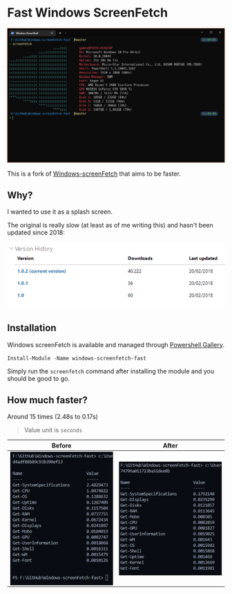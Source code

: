 # Fast Windows ScreenFetch

![Example](./screenshots/ss.png)

This is a fork of [Windows-screenFetch](https://github.com/JulianChow94/Windows-screenFetch) that aims to be faster.

## Why?

I wanted to use it as a splash screen.

The original is really slow (at least as of me writing this) and hasn't been updated since 2018:

![Old version](./screenshots/old_version.png)

## Installation

Windows screenFetch is available and managed through [Powershell Gallery](https://www.powershellgallery.com/packages/windows-screenfetch).

```pwsh
Install-Module -Name windows-screenfetch-fast
```

Simply run the `screenfetch` command after installing the module and you should be good to go.

## How much faster?

Around 15 times (2.48s to 0.17s)

> Value unit is `seconds`

| Before  | After |
| ------------- | ------------- |
| <img align="right" src="./screenshots/bef.png">  | <img align="right" src="./screenshots/aft.png">  |